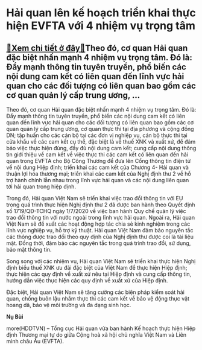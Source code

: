 Hải quan lên kế hoạch triển khai thực hiện EVFTA với 4 nhiệm vụ trọng tâm
=========================================================================

[:gift:Xem chi tiết ở đây:gift:](https://hddtvn.com/hai-quan-len-ke-hoach-trien-khai-thuc-hien-evfta-voi-4-nhiem-vu-trong-tam/)Theo đó, cơ quan Hải quan đặc biệt nhấn mạnh 4 nhiệm vụ trọng tâm. Đó là: Đẩy mạnh thông tin tuyên truyền, phổ biến các nội dung cam kết có liên quan đến lĩnh vực hải quan cho các đối tượng có liên quan bao gồm các cơ quan quản lý cấp trung ương, …
--------------------------------------------------------------------------------------------------------------------------------------------------------------------------------------------------------------------------------------------------------


Theo đó, cơ quan Hải quan đặc biệt nhấn mạnh 4 nhiệm vụ trọng tâm. Đó là: Đẩy mạnh thông tin tuyên truyền, phổ biến các nội dung cam kết có liên quan đến lĩnh vực hải quan cho các đối tượng có liên quan bao gồm các cơ quan quản lý cấp trung ương, cơ quan thực thi tại địa phương và cộng đồng DN; tập huấn cho các cán bộ tại các đơn vị nghiệp vụ, cán bộ thực thi tại cửa khẩu về các cam kết cụ thể, đặc biệt là về thuế XNK và xuất xứ, để đảm bảo việc thực hiện đúng, đầy đủ nội dung cam kết; cung cấp nội dung thông tin giới thiệu về cam kết về việc thực thi các cam kết có liên quan đến hải quan trong EVFTA cho Bộ Công Thương để đưa lên Cổng thông tin điện tử về nội dung Hiệp định; triển khai các cam kết của Chương 4- Hải quan và thuận lợi hóa thương mại; triển khai các cam kết của Nghị định thư 2 về hỗ trợ hành chính lẫn nhau trong lĩnh vực hải quan và các nội dung liên quan tới hải quan trong hiệp định.


Trong đó, Hải quan Việt Nam sẽ triển khai việc trao đổi thông tin với EU trong quá trình thực hiện Nghị định thư 2 đã được ban hành theo Quyết định số 1719/QĐ-TCHQ ngày 1/7/2020 về việc ban hành Quy chế quản lý việc trao đổi thông tin với nước ngoài trong lĩnh vực hải quan. Ngoài ra, Hải quan Việt Nam sẽ đề xuất các hoạt động hợp tác chia sẻ kinh nghiệm trong các lĩnh vực nghiệp vụ, hỗ trợ kỹ thuật. Hải quan Việt Nam đảm bảo nguyên tắc các thông được trao đổi theo quy định của Nghị định thư được coi là tài liệu mật. Đồng thời, đảm bảo các nguyên tắc trong quá trình trao đổi, sử dụng, bảo mật thông tin.


Song song với các nhiệm vụ, Hải quan Việt Nam sẽ triển khai thực hiện Nghị định biểu thuế XNK ưu đãi đặc biệt của Việt Nam để thực hiện Hiệp định; thực hiện các quy định về xuất xứ nêu tại Hiệp định và cung cấp thông tin, hướng dẫn việc thực hiện các quy định về xuất xứ của Hiệp định.


Đặc biệt, Hải quan Việt Nam sẽ tăng cường các biện pháp kiểm soát hải quan, chống buôn lậu nhằm thực thi các cam kết về bảo vệ động thực vật hoang dã, bảo vệ môi trường và đa dạng sinh học.




**Nụ Bùi**



more(HDDTVN) – Tổng cục Hải quan vừa ban hành Kế hoạch thực hiện Hiệp định Thương mại tự do giữa Cộng hoà xã hội chủ nghĩa Việt Nam và Liên minh châu Âu (EVFTA).

